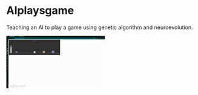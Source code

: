 # AIplaysgame
Teaching an AI to play a game using genetic algorithm and neuroevolution.

![](aiplays.gif)
